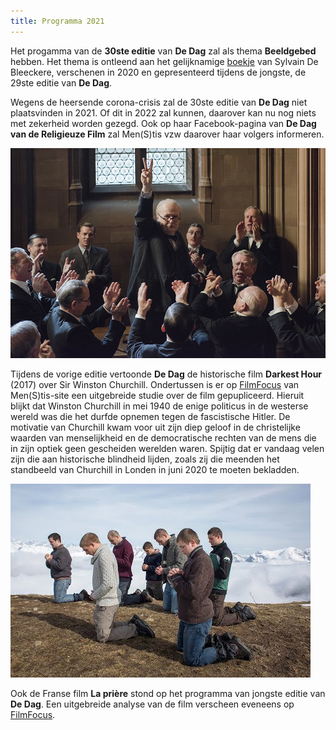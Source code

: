 ```yaml
---
title: Programma 2021
---
```


Het progamma van de **30ste editie** van **De Dag** zal als thema **Beeldgebed** hebben. Het thema is ontleend aan het gelijknamige  [boekje](http://www.menstis.be/webshop/Beeldgebed/) van Sylvain De Bleeckere, verschenen in 2020 en gepresenteerd tijdens de jongste, de 29ste editie van **De Dag**. 

 Wegens de heersende corona-crisis zal de 30ste editie van **De Dag** niet plaatsvinden in 2021. Of dit in 2022 zal kunnen, daarover kan nu nog niets met  zekerheid worden gezegd. Ook op haar Facebook-pagina van **De Dag van de Religieuze Film** zal Men(S)tis vzw daarover haar volgers informeren.


<img src="dh.jpg">

Tijdens de vorige editie vertoonde **De Dag** de historische film **Darkest Hour** (2017) over Sir Winston Churchill. Ondertussen is er op [FilmFocus](http://www.menstis.be/film-focus/darkesthour/) van Men(S)tis-site een uitgebreide studie over de film gepupliceerd. Hieruit blijkt dat Winston Churchill in mei 1940 de enige politicus in de westerse wereld was die het durfde opnemen tegen de fascistische Hitler. De motivatie van Churchill kwam voor uit zijn diep geloof in de christelijke waarden van menselijkheid en de democratische rechten van de mens die in zijn optiek geen gescheiden werelden waren. Spijtig dat er vandaag velen zijn die aan historische blindheid lijden, zoals zij die meenden het standbeeld van Churchill in Londen in juni 2020 te moeten bekladden.

<img src="lp.jpg">

Ook de Franse film **La prière** stond op het programma van jongste editie van **De Dag**. Een uitgebreide analyse van de film verscheen eveneens op [FilmFocus](http://www.menstis.be/film-focus/priere/). 



